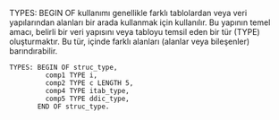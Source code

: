 TYPES: BEGIN OF kullanımı genellikle farklı tablolardan veya veri yapılarından alanları bir arada kullanmak için kullanılır. Bu yapının temel amacı, belirli bir veri yapısını veya tabloyu temsil eden bir tür (TYPE) oluşturmaktır. Bu tür, içinde farklı alanları (alanlar veya bileşenler) barındırabilir.

```cadence
TYPES: BEGIN OF struc_type,
         comp1 TYPE i,                           
         comp2 TYPE c LENGTH 5,       
         comp4 TYPE itab_type,        
         comp5 TYPE ddic_type,        
       END OF struc_type.
```
